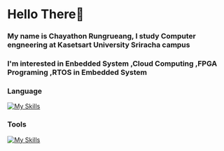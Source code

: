 # Hello There👋

### My name is Chayathon Rungrueang, I study Computer engneering at Kasetsart University Sriracha campus
### I'm interested in **Enbedded System** ,**Cloud Computing** ,**FPGA Programing** ,**RTOS in Embedded System**

### Language
[![My Skills](https://skillicons.dev/icons?i=c,cpp,java,js)](https://skillicons.dev)
### Tools
[![My Skills](https://skillicons.dev/icons?i=azure,docker,kubernetes,postman,arduino,linux)](https://skillicons.dev)
